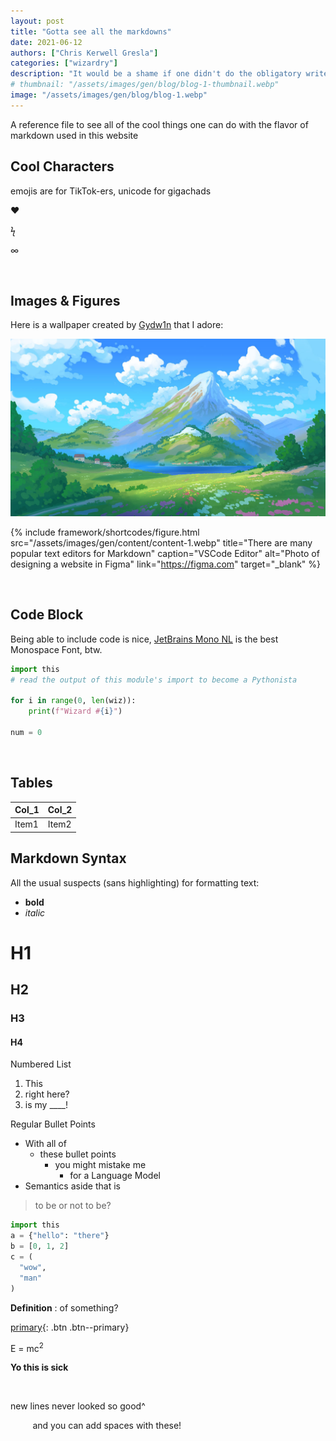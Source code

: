 ```yaml
---
layout: post
title: "Gotta see all the markdowns"
date: 2021-06-12
authors: ["Chris Kerwell Gresla"]
categories: ["wizardry"]
description: "It would be a shame if one didn't do the obligatory writeup"
# thumbnail: "/assets/images/gen/blog/blog-1-thumbnail.webp"
image: "/assets/images/gen/blog/blog-1.webp"
---
```


A reference file to see all of the cool things one can do with the flavor of markdown used in this website

## Cool Characters

emojis are for TikTok-ers, unicode for gigachads

♥

ϟ

∞

​

## Images & Figures

Here is a wallpaper created by [Gydw1n](https://www.deviantart.com/gydw1n) that I adore:

![profile](assets/images/misc/adventure.jpg)

{% include framework/shortcodes/figure.html src="/assets/images/gen/content/content-1.webp" title="There are many popular text editors for Markdown" caption="VSCode Editor" alt="Photo of designing a website in Figma" link="https://figma.com" target="\_blank" %}

​

## Code Block

Being able to include code is nice, [JetBrains Mono NL](https://www.jetbrains.com/lp/mono/) is the best Monospace Font, btw.

```python
import this
# read the output of this module's import to become a Pythonista

for i in range(0, len(wiz)):
    print(f"Wizard #{i}")

num = 0
```

​

## Tables

| Col_1 | Col_2 |
| ----- | ----- |
| Item1 | Item2 |

## Markdown Syntax

All the usual suspects (sans highlighting) for formatting text:

- **bold**
- _italic_

# H1

## H2

### H3

#### H4

Numbered List

1. This
2. right here?
3. is my \_\_\_\_!

Regular Bullet Points

- With all of
  - these bullet points
    - you might mistake me
      - for a Language Model
- Semantics aside that is

> to be or not to be?

```python
import this
a = {"hello": "there"}
b = [0, 1, 2]
c = (
  "wow",
  "man"
)
```

**Definition**
: of something?

[primary](#){: .btn .btn--primary}

E = mc<sup>2</sup>

<strong>Yo this is sick</strong>

<br>

new lines never looked so good^

&nbsp;&nbsp;&nbsp;&nbsp;&nbsp;&nbsp;&nbsp;&nbsp; and you can add spaces with these!

